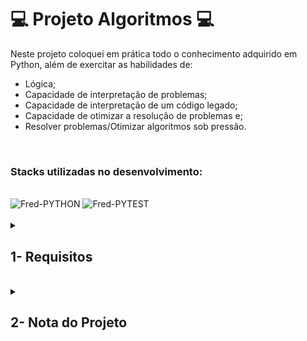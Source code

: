 # :computer: Projeto Algoritmos :computer:

Neste projeto coloquei em prática todo o conhecimento adquirido em Python, além de exercitar as habilidades de:
- Lógica;
- Capacidade de interpretação de problemas;
- Capacidade de interpretação de um código legado;
- Capacidade de otimizar a resolução de problemas e;
- Resolver problemas/Otimizar algoritmos sob pressão.

<br />

### Stacks utilizadas no desenvolvimento:
<div style="display: inline_block"><br>
  <img alt="Fred-PYTHON" src="https://img.shields.io/static/v1?style=for-the-badge&message=Python&color=3776AB&logo=Python&logoColor=FFFFFF&label=" />
  <img alt="Fred-PYTEST" src="https://img.shields.io/static/v1?style=for-the-badge&message=Pytest&color=0A9EDC&logo=Pytest&logoColor=FFFFFF&label=" />
</div>

<br />

<details>
<summary>
  
## 1- Requisitos
  
</summary>

### 1. Número de estudantes estudando no mesmo horário (Algoritmo de busca)

### 2. Criptografia de inversões (Testes)

### 3. Palíndromos (Recursividade)

### 4. Anagramas (Algoritmo de ordenação)

### 5. Encontrando números repetidos (Algoritmo de busca)

### 6. Palíndromos (Iteratividade)
  
</details>
<br />

<details>
<summary>

## 2- Nota do Projeto

</summary>

## 100% :heavy_check_mark:

![Project-Algorithms](https://raw.githubusercontent.com/FredericoTP/trybe-project-26-algorithms/main/images/algorithms.png)

</details>
<br />
